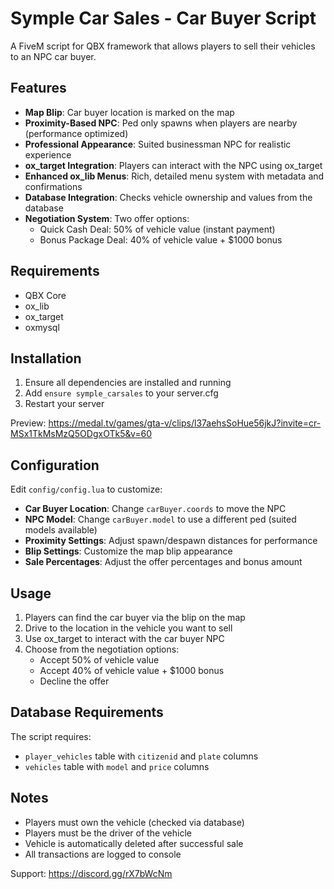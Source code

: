 # Symple Car Sales - Car Buyer Script

A FiveM script for QBX framework that allows players to sell their vehicles to an NPC car buyer.

## Features

- **Map Blip**: Car buyer location is marked on the map
- **Proximity-Based NPC**: Ped only spawns when players are nearby (performance optimized)
- **Professional Appearance**: Suited businessman NPC for realistic experience
- **ox_target Integration**: Players can interact with the NPC using ox_target
- **Enhanced ox_lib Menus**: Rich, detailed menu system with metadata and confirmations
- **Database Integration**: Checks vehicle ownership and values from the database
- **Negotiation System**: Two offer options:
  - Quick Cash Deal: 50% of vehicle value (instant payment)
  - Bonus Package Deal: 40% of vehicle value + $1000 bonus

## Requirements

- QBX Core
- ox_lib
- ox_target
- oxmysql

## Installation

1. Ensure all dependencies are installed and running
2. Add `ensure symple_carsales` to your server.cfg
3. Restart your server

Preview: https://medal.tv/games/gta-v/clips/l37aehsSoHue56jkJ?invite=cr-MSx1TkMsMzQ5ODgxOTk5&v=60

## Configuration

Edit `config/config.lua` to customize:

- **Car Buyer Location**: Change `carBuyer.coords` to move the NPC
- **NPC Model**: Change `carBuyer.model` to use a different ped (suited models available)
- **Proximity Settings**: Adjust spawn/despawn distances for performance
- **Blip Settings**: Customize the map blip appearance
- **Sale Percentages**: Adjust the offer percentages and bonus amount

## Usage

1. Players can find the car buyer via the blip on the map
2. Drive to the location in the vehicle you want to sell
3. Use ox_target to interact with the car buyer NPC
4. Choose from the negotiation options:
   - Accept 50% of vehicle value
   - Accept 40% of vehicle value + $1000 bonus
   - Decline the offer

## Database Requirements

The script requires:
- `player_vehicles` table with `citizenid` and `plate` columns
- `vehicles` table with `model` and `price` columns

## Notes

- Players must own the vehicle (checked via database)
- Players must be the driver of the vehicle
- Vehicle is automatically deleted after successful sale
- All transactions are logged to console


Support: https://discord.gg/rX7bWcNm
